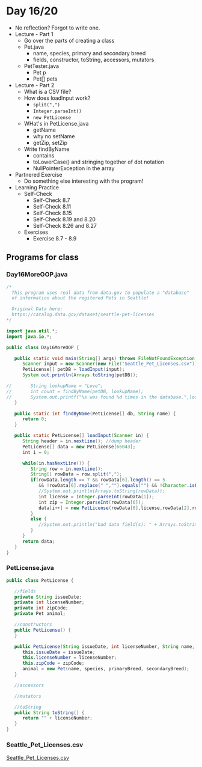 # Day 16/20

+ No reflection? Forgot to write one.
+ Lecture - Part 1
  - Go over the parts of creating a class
  - Pet.java
    - name, species, primary and secondary breed
    - fields, constructor, toString, accessors, mutators
  - PetTester.java
    - Pet p
    - Pet[] pets
+ Lecture - Part 2
  - What is a CSV file?
  - How does loadInput work?
    - ```split(",")```
    - ```Integer.parseInt()```
    - ```new PetLicense```
  - WHat's in PetLicense.java
    - getName
    - why no setName
    - getZip, setZip
  - Write findByName
    - contains
    - toLowerCase() and stringing together of dot notation
    - NullPointerException in the array
+ Partnered Exercise
  - Do something else interesting with the program!
+ Learning Practice
  - Self-Check
    - Self-Check 8.7
    - Self-Check 8.11
    - Self-Check 8.15
    - Self-Check 8.19 and 8.20
    - Self-Check 8.26 and 8.27
  - Exercises
    - Exercise 8.7 - 8.9

## Programs for class

### Day16MoreOOP.java
```java
/*
  This program uses real data from data.gov to populate a "database"
  of information about the regitered Pets in Seattle!

  Original Data here:
  https://catalog.data.gov/dataset/seattle-pet-licenses
*/

import java.util.*;
import java.io.*;

public class Day16MoreOOP {

   public static void main(String[] args) throws FileNotFoundException {
      Scanner input = new Scanner(new File("Seattle_Pet_Licenses.csv"));
      PetLicense[] petDB = loadInput(input);
      System.out.println(Arrays.toString(petDB));

//       String lookupName = "Love";
//       int count = findByName(petDB, lookupName);
//       System.out.printf("%s was found %d times in the database.",lookupName,count);
   }

   public static int findByName(PetLicense[] db, String name) {
      return 0;
   }

   public static PetLicense[] loadInput(Scanner in) {
      String header = in.nextLine(); //dump header
      PetLicense[] data = new PetLicense[66043];
      int i = 0;

      while(in.hasNextLine()) {
         String row = in.nextLine();
         String[] rowData = row.split(",");
         if(rowData.length == 7 && rowData[6].length() == 5
            && !rowData[6].replace(" ","").equals("") && !Character.isLetter(rowData[1].charAt(0))) {
            //System.out.println(Arrays.toString(rowData));
            int license = Integer.parseInt(rowData[1]);
            int zip = Integer.parseInt(rowData[6]);
            data[i++] = new PetLicense(rowData[0],license,rowData[2],rowData[3],rowData[4],rowData[5],zip);
         }
         else {
            //System.out.println("bad data field(s): " + Arrays.toString(rowData));
         }
      }  
      return data;
   }
}
```

### PetLicense.java
```java
public class PetLicense {

   //fields
   private String issueDate;
   private int licenseNumber;
   private int zipCode;
   private Pet animal;

   //constructors
   public PetLicense() {
   }

   public PetLicense(String issueDate, int licenseNumber, String name, String species, String primaryBreed, String secondaryBreed, int zipCode) {
      this.issueDate = issueDate;
      this.licenseNumber = licenseNumber;
      this.zipCode = zipCode;
      animal = new Pet(name, species, primaryBreed, secondaryBreed);
   }

   //accessors

   //mutators

   //toString
   public String toString() {
      return "" + licenseNumber;
   }
}
```

### Seattle_Pet_Licenses.csv
[Seattle_Pet_Licenses.csv](livecode/day16/Seattle_Pet_Licenses.csv)
